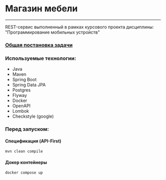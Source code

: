 # Магазин мебели
- - -

REST-сервис выполненный в рамках курсового проекта дисциплины: "Программирование мобильных устройств"

### [Общая постановка задачи](https://docs.google.com/document/d/1xCj521OKPrKFn028H7lPJZVvr-hDpkcKwzsPh2MuQc0/edit)

### Используемые технологии:

- Java
- Maven
- Spring Boot
- Spring Data JPA
- Postgres
- Flyway
- Docker
- OpenAPI
- Lombok
- Checkstyle (google)

### Перед запуском:


#### Спецификация (API-First)

```
mvn clean compile
```

#### Докер контейнеры

```
docker compose up
```
